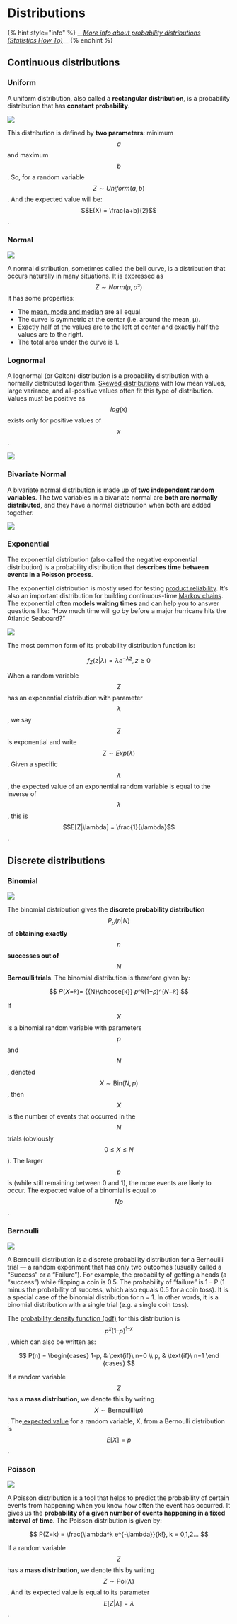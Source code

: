 # Distributions

{% hint style="info" %}
\_\_[_More info about probability distributions \(Statistics How To\)_](https://www.statisticshowto.datasciencecentral.com/probability-distribution/)\_\_
{% endhint %}

## Continuous distributions

### Uniform

A uniform distribution, also called a **rectangular distribution**, is a probability distribution that has **constant probability**.

![](../../.gitbook/assets/image%20%2810%29.png)

This distribution is defined by **two parameters**: minimum $$a$$ and maximum $$b$$. So, for a random variable $$Z \sim Uniform(a, b)$$. And the expected value will be: $$E(X) = \frac{a+b}{2}$$.

### Normal

![](../../.gitbook/assets/image%20%289%29.png)

A normal distribution, sometimes called the bell curve, is a distribution that occurs naturally in many situations. It is expressed as $$Z \sim Norm(\mu, \sigma²)$$ It has some properties:

* The [mean, mode and median](https://www.statisticshowto.datasciencecentral.com/probability-and-statistics/statistics-definitions/mean-median-mode/) are all equal.
* The curve is symmetric at the center \(i.e. around the mean, μ\).
* Exactly half of the values are to the left of center and exactly half the values are to the right.
* The total area under the curve is 1.

### Lognormal

A lognormal \(or Galton\) distribution is a probability distribution with a normally distributed logarithm. [Skewed distributions](https://www.statisticshowto.datasciencecentral.com/probability-and-statistics/skewed-distribution/) with low mean values, large variance, and all-positive values often fit this type of distribution. Values must be positive as $$log(x)$$ exists only for positive values of $$x$$.

![](../../.gitbook/assets/image%20%2818%29.png)

### Bivariate Normal

A bivariate normal distribution is made up of **two independent random variables**. The two variables in a bivariate normal are **both are normally distributed**, and they have a normal distribution when both are added together.

![](../../.gitbook/assets/bivariate41.gif)

### Exponential

The exponential distribution \(also called the negative exponential distribution\) is a probability distribution that **describes time between events in a Poisson process**. 

The exponential distribution is mostly used for testing [product reliability](http://www.ni.com/white-paper/14412/en/). It’s also an important distribution for building continuous-time [Markov chains](https://www.statisticshowto.datasciencecentral.com/markov-chain-monte-carlo/). The exponential often **models waiting times** and can help you to answer questions like: “How much time will go by before a major hurricane hits the Atlantic Seaboard?”

![](../../.gitbook/assets/image.png)

The most common form of its probability distribution function is:

$$
f_Z(z|λ)=λe^{−λz},z\ge0
$$

When a random variable $$Z$$ has an exponential distribution with parameter $$\lambda$$, we say $$Z$$ is exponential and write $$Z∼Exp(\lambda)$$. Given a specific $$\lambda$$, the expected value of an exponential random variable is equal to the inverse of $$\lambda$$, this is $$E[Z|\lambda] = \frac{1}{\lambda}$$.

## Discrete distributions

### Binomial

![](../../.gitbook/assets/image%20%2833%29.png)

The binomial distribution gives the **discrete probability distribution** $$P_p(n|N)$$ of **obtaining exactly** $$n$$ **successes out of** $$N$$ **Bernoulli trials**. The binomial distribution is therefore given by:

$$
𝑃(𝑋=𝑘)= {{N}\choose{k}}  𝑝^𝑘(1−𝑝)^{𝑁−𝑘}
$$

If $$X$$ is a binomial random variable with parameters $$p$$ and $$N$$, denoted $$X \sim \text{Bin}(N,p)$$, then $$X$$ is the number of events that occurred in the $$N$$ trials \(obviously $$0 \le X \le N$$\). The larger $$p$$ is \(while still remaining between 0 and 1\), the more events are likely to occur. The expected value of a binomial is equal to $$Np$$.

### Bernoulli

![](../../.gitbook/assets/image%20%2837%29.png)

A Bernouilli distribution is a discrete probability distribution for a Bernouilli trial — a random experiment that has only two outcomes \(usually called a “Success” or a “Failure”\). For example, the probability of getting a heads \(a “success”\) while flipping a coin is 0.5. The probability of “failure” is 1 – P \(1 minus the probability of success, which also equals 0.5 for a coin toss\). It is a special case of the binomial distribution for n = 1. In other words, it is a binomial distribution with a single trial \(e.g. a single coin toss\). 

The [probability density function \(pdf\)](https://www.statisticshowto.datasciencecentral.com/probability-density-function/) for this distribution is $$p^x (1 – p)^{1 – x}$$, which can also be written as:

$$
P(n) = \begin{cases} 1-p, & \text{if}\ n=0 \\ p, & \text{if}\ n=1 \end {cases}
$$

If a random variable $$Z$$ has a **mass distribution**, we denote this by writing $$X \sim \text{Bernouilli}(p)$$. The[ expected value](https://www.statisticshowto.datasciencecentral.com/probability-and-statistics/expected-value/) for a random variable, X, from a Bernoulli distribution is $$E[X] = p$$.

### Poisson

![](../../.gitbook/assets/image%20%286%29.png)

A Poisson distribution is a tool that helps to predict the probability of certain events from happening when you know how often the event has occurred. It gives us the **probability of a given number of events happening in a fixed interval of time**. The Poisson distribution is given by:

$$
P(Z=k) = \frac{\lambda^k e^{-\lambda}}{k!}, k = 0,1,2...
$$

If a random variable $$Z$$ has a **mass distribution**, we denote this by writing $$Z \sim \text{Poi}(\lambda)$$. And its expected value is equal to its parameter $$E[ Z|\lambda] = \lambda$$.

